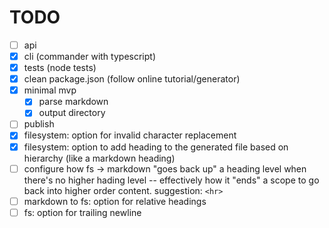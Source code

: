 # TODO

- [ ] api
- [x] cli (commander with typescript)
- [x] tests (node tests)
- [x] clean package.json (follow online tutorial/generator)
- [x] minimal mvp
  - [x] parse markdown
  - [x] output directory
- [ ] publish
- [x] filesystem: option for invalid character replacement
- [x] filesystem: option to add heading to the generated file based on hierarchy (like a markdown heading)
- [ ] configure how fs -> markdown "goes back up" a heading level when there's no higher hading level -- effectively how it "ends" a scope to go back into higher order content. suggestion: `<hr>`
- [ ] markdown to fs: option for relative headings
- [ ] fs: option for trailing newline
